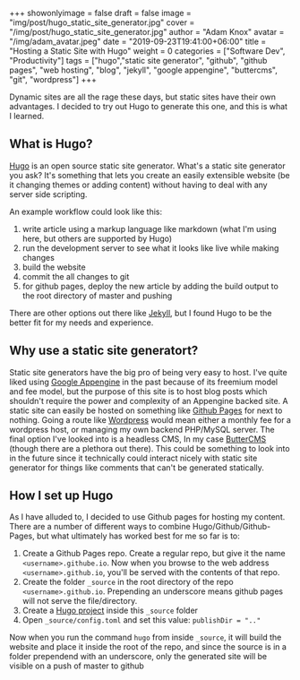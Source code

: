 +++
showonlyimage = false
draft = false
image = "img/post/hugo_static_site_generator.jpg"
cover = "/img/post/hugo_static_site_generator.jpg"
author = "Adam Knox"
avatar = "/img/adam_avatar.jpeg"
date = "2019-09-23T19:41:00+06:00"
title = "Hosting a Static Site with Hugo"
weight = 0
categories = ["Software Dev", "Productivity"]
tags = ["hugo","static site generator", "github", "github pages", "web hosting", "blog", "jekyll", "google appengine", "buttercms", "git", "wordpress"]
+++

Dynamic sites are all the rage these days, but static sites have their own advantages. I decided to try out Hugo to generate this one, and this is what I learned.
<!--more-->

## What is Hugo?
[Hugo](https://gohugo.io/) is an open source static site generator. What's a static site generator you ask? It's something that lets you create an easily extensible website (be it changing themes or adding content) without having to deal with any server side scripting.

An example workflow could look like this: 

 1. write article using a markup language like markdown (what I'm using here, but others are supported by Hugo)
 2. run the development server to see what it looks like live while making changes
 3. build the website
 4. commit the all changes to git
 5. for github pages, deploy the new article by adding the build output to the root directory of master and pushing

There are other options out there like [Jekyll](https://jekyllrb.com/), but I found Hugo to be the better fit for my needs and experience.

## Why use a static site generatort?
Static site generators have the big pro of being very easy to host. I've quite liked using [Google Appengine](http://appengine.google.com) in the past because of its freemium model and fee model, but the purpose of this site is to host blog posts which shouldn't require the power and complexity of an Appengine backed site. A static site can easily be hosted on something like [Github Pages](https://pages.github.com/) for next to nothing. Going a route like [Wordpress](https://wordpress.com/) would mean either a monthly fee for a wordpress host, or managing my own backend PHP/MySQL server. The final option I've looked into is a headless CMS, In my case [ButterCMS](https://buttercms.com/) (though there are a plethora out there). This could be something to look into in the future since it technically could interact nicely with static site generator for things like comments that can't be generated statically.

## How I set up Hugo
As I have alluded to, I decided to use Github pages for hosting my content. There are a number of different ways to combine Hugo/Github/Github-Pages, but what ultimately has worked best for me so far is to:

 1. Create a Github Pages repo. Create a regular repo, but give it the name `<username>.githube.io`. Now when you browse to the web address `<username>.github.io`, you'll be served with the  contents of that repo.
 2. Create the folder `_source` in the root directory of the repo `<username>.github.io`. Prepending an underscore means github pages will not serve the file/directory.
 3. Create a [Hugo project](https://gohugo.io/getting-started/quick-start/) inside this `_source` folder
 4. Open `_source/config.toml` and set this value: `publishDir = ".."`
 
 Now when you run the command `hugo` from inside `_source`, it will build the website and place it inside the root of the repo, and since the source is in a folder prependend with an underscore, only the generated site will be visible on a push of master to github

